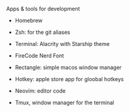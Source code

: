 Apps & tools for development

- Homebrew

- Zsh: for the git aliases

- Terminal: Alacrity with Starship theme

- FireCode Nerd Font

- Rectangle: simple macos window manager

- Hotkey: apple store app for gloobal hotkeys

- Neovim: editor code

- Tmux, window manager for the terminal

